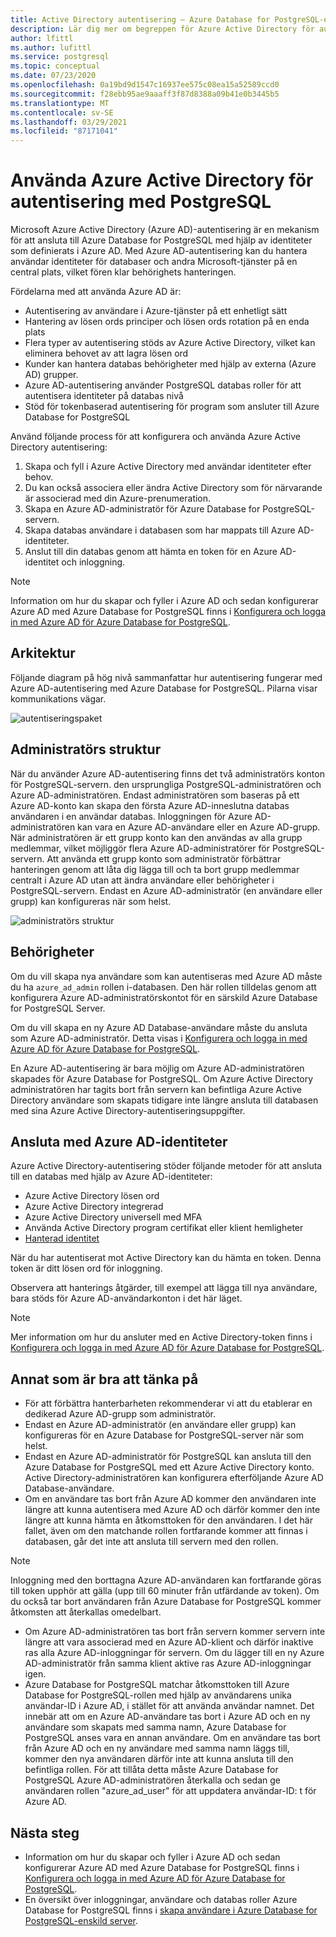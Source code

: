 ```yaml
---
title: Active Directory autentisering – Azure Database for PostgreSQL-enskild server
description: Lär dig mer om begreppen för Azure Active Directory för autentisering med Azure Database for PostgreSQL-enskild server
author: lfittl
ms.author: lufittl
ms.service: postgresql
ms.topic: conceptual
ms.date: 07/23/2020
ms.openlocfilehash: 0a19bd9d1547c16937ee575c08ea15a52589ccd0
ms.sourcegitcommit: f28ebb95ae9aaaff3f87d8388a09b41e0b3445b5
ms.translationtype: MT
ms.contentlocale: sv-SE
ms.lasthandoff: 03/29/2021
ms.locfileid: "87171041"
---
```

# <a name="use-azure-active-directory-for-authenticating-with-postgresql"></a>Använda Azure Active Directory för autentisering med PostgreSQL

Microsoft Azure Active Directory (Azure AD)-autentisering är en mekanism för att ansluta till Azure Database for PostgreSQL med hjälp av identiteter som definierats i Azure AD.
Med Azure AD-autentisering kan du hantera användar identiteter för databaser och andra Microsoft-tjänster på en central plats, vilket fören klar behörighets hanteringen.

Fördelarna med att använda Azure AD är:

- Autentisering av användare i Azure-tjänster på ett enhetligt sätt
- Hantering av lösen ords principer och lösen ords rotation på en enda plats
- Flera typer av autentisering stöds av Azure Active Directory, vilket kan eliminera behovet av att lagra lösen ord
- Kunder kan hantera databas behörigheter med hjälp av externa (Azure AD) grupper.
- Azure AD-autentisering använder PostgreSQL databas roller för att autentisera identiteter på databas nivå
- Stöd för tokenbaserad autentisering för program som ansluter till Azure Database for PostgreSQL

Använd följande process för att konfigurera och använda Azure Active Directory autentisering:

1. Skapa och fyll i Azure Active Directory med användar identiteter efter behov.
2. Du kan också associera eller ändra Active Directory som för närvarande är associerad med din Azure-prenumeration.
3. Skapa en Azure AD-administratör för Azure Database for PostgreSQL-servern.
4. Skapa databas användare i databasen som har mappats till Azure AD-identiteter.
5. Anslut till din databas genom att hämta en token för en Azure AD-identitet och inloggning.

> [!NOTE]
> Information om hur du skapar och fyller i Azure AD och sedan konfigurerar Azure AD med Azure Database for PostgreSQL finns i [Konfigurera och logga in med Azure AD för Azure Database for PostgreSQL](howto-configure-sign-in-aad-authentication.md).

## <a name="architecture"></a>Arkitektur

Följande diagram på hög nivå sammanfattar hur autentisering fungerar med Azure AD-autentisering med Azure Database for PostgreSQL. Pilarna visar kommunikations vägar.

![autentiseringspaket][1]

## <a name="administrator-structure"></a>Administratörs struktur

När du använder Azure AD-autentisering finns det två administratörs konton för PostgreSQL-servern. den ursprungliga PostgreSQL-administratören och Azure AD-administratören. Endast administratören som baseras på ett Azure AD-konto kan skapa den första Azure AD-inneslutna databas användaren i en användar databas. Inloggningen för Azure AD-administratören kan vara en Azure AD-användare eller en Azure AD-grupp. När administratören är ett grupp konto kan den användas av alla grupp medlemmar, vilket möjliggör flera Azure AD-administratörer för PostgreSQL-servern. Att använda ett grupp konto som administratör förbättrar hanteringen genom att låta dig lägga till och ta bort grupp medlemmar centralt i Azure AD utan att ändra användare eller behörigheter i PostgreSQL-servern. Endast en Azure AD-administratör (en användare eller grupp) kan konfigureras när som helst.

![administratörs struktur][2]

## <a name="permissions"></a>Behörigheter

Om du vill skapa nya användare som kan autentiseras med Azure AD måste du ha `azure_ad_admin` rollen i-databasen. Den här rollen tilldelas genom att konfigurera Azure AD-administratörskontot för en särskild Azure Database for PostgreSQL Server.

Om du vill skapa en ny Azure AD Database-användare måste du ansluta som Azure AD-administratör. Detta visas i [Konfigurera och logga in med Azure AD för Azure Database for PostgreSQL](howto-configure-sign-in-aad-authentication.md).

En Azure AD-autentisering är bara möjlig om Azure AD-administratören skapades för Azure Database for PostgreSQL. Om Azure Active Directory administratören har tagits bort från servern kan befintliga Azure Active Directory användare som skapats tidigare inte längre ansluta till databasen med sina Azure Active Directory-autentiseringsuppgifter.

## <a name="connecting-using-azure-ad-identities"></a>Ansluta med Azure AD-identiteter

Azure Active Directory-autentisering stöder följande metoder för att ansluta till en databas med hjälp av Azure AD-identiteter:

- Azure Active Directory lösen ord
- Azure Active Directory integrerad
- Azure Active Directory universell med MFA
- Använda Active Directory program certifikat eller klient hemligheter
- [Hanterad identitet](howto-connect-with-managed-identity.md)

När du har autentiserat mot Active Directory kan du hämta en token. Denna token är ditt lösen ord för inloggning.

Observera att hanterings åtgärder, till exempel att lägga till nya användare, bara stöds för Azure AD-användarkonton i det här läget.

> [!NOTE]
> Mer information om hur du ansluter med en Active Directory-token finns i [Konfigurera och logga in med Azure AD för Azure Database for PostgreSQL](howto-configure-sign-in-aad-authentication.md).

## <a name="additional-considerations"></a>Annat som är bra att tänka på

- För att förbättra hanterbarheten rekommenderar vi att du etablerar en dedikerad Azure AD-grupp som administratör.
- Endast en Azure AD-administratör (en användare eller grupp) kan konfigureras för en Azure Database for PostgreSQL-server när som helst.
- Endast en Azure AD-administratör för PostgreSQL kan ansluta till den Azure Database for PostgreSQL med ett Azure Active Directory konto. Active Directory-administratören kan konfigurera efterföljande Azure AD Database-användare.
- Om en användare tas bort från Azure AD kommer den användaren inte längre att kunna autentisera med Azure AD och därför kommer den inte längre att kunna hämta en åtkomsttoken för den användaren. I det här fallet, även om den matchande rollen fortfarande kommer att finnas i databasen, går det inte att ansluta till servern med den rollen.
> [!NOTE]
> Inloggning med den borttagna Azure AD-användaren kan fortfarande göras till token upphör att gälla (upp till 60 minuter från utfärdande av token).  Om du också tar bort användaren från Azure Database for PostgreSQL kommer åtkomsten att återkallas omedelbart.
- Om Azure AD-administratören tas bort från servern kommer servern inte längre att vara associerad med en Azure AD-klient och därför inaktive ras alla Azure AD-inloggningar för servern. Om du lägger till en ny Azure AD-administratör från samma klient aktive ras Azure AD-inloggningar igen.
- Azure Database for PostgreSQL matchar åtkomsttoken till Azure Database for PostgreSQL-rollen med hjälp av användarens unika användar-ID i Azure AD, i stället för att använda användar namnet. Det innebär att om en Azure AD-användare tas bort i Azure AD och en ny användare som skapats med samma namn, Azure Database for PostgreSQL anses vara en annan användare. Om en användare tas bort från Azure AD och en ny användare med samma namn läggs till, kommer den nya användaren därför inte att kunna ansluta till den befintliga rollen. För att tillåta detta måste Azure Database for PostgreSQL Azure AD-administratören återkalla och sedan ge användaren rollen "azure_ad_user" för att uppdatera användar-ID: t för Azure AD.

## <a name="next-steps"></a>Nästa steg

- Information om hur du skapar och fyller i Azure AD och sedan konfigurerar Azure AD med Azure Database for PostgreSQL finns i [Konfigurera och logga in med Azure AD för Azure Database for PostgreSQL](howto-configure-sign-in-aad-authentication.md).
- En översikt över inloggningar, användare och databas roller Azure Database for PostgreSQL finns i [skapa användare i Azure Database for PostgreSQL-enskild server](howto-create-users.md).

<!--Image references-->

[1]: ./media/concepts-aad-authentication/authentication-flow.png
[2]: ./media/concepts-aad-authentication/admin-structure.png
